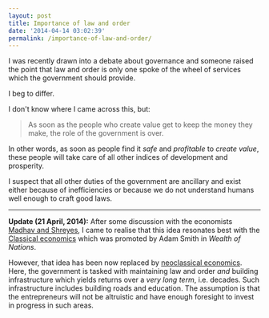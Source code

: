 ```yaml
---
layout: post
title: Importance of law and order
date: '2014-04-14 03:02:39'
permalink: /importance-of-law-and-order/
---
```


I was recently drawn into a debate about governance and someone raised the point that law and order is only one spoke of the wheel of services which the government should provide.

I beg to differ.

I don't know where I came across this, but:

> As soon as the people who create value get to keep the money they make, the role of the government is over.

In other words, as soon as people find it _safe_ and _profitable_ to _create value_, these people will take care of all other indices of development and prosperity.

I suspect that all other duties of the government are ancillary and exist either because of inefficiencies or because we do not understand humans well enough to craft good laws.

----

**Update (21 April, 2014):** After some discussion with the economists [Madhav and Shreyes](http://programming-r-pro-bro.blogspot.in/), I came to realise that this idea resonates best with the [Classical economics](http://en.wikipedia.org/wiki/Classical_economics) which was promoted by Adam Smith in _Wealth of Nations_.

However, that idea has been now replaced by [neoclassical economics](http://en.wikipedia.org/wiki/Neoclassical_economics). Here, the government is tasked with maintaining law and order _and_ building infrastructure which yields returns over a _very long term_, i.e. decades. Such infrastructure includes building roads and education. The assumption is that the entrepreneurs will not be altruistic and have enough foresight to invest in progress in such areas.
